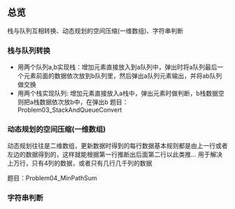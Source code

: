 ## 总览
栈与队列互相转换、动态规划的空间压缩(一维数组)、字符串判断

### 栈与队列转换

- 用两个队列a,b实现栈：增加元素直接放入到a队列中，弹出时将a队列最后一个元素前面的数据依次放到b队列里，然后弹出a队列元素输出，并将ab队列做交换
- 用两个栈实现队列: 增加元素直接放入a栈中，弹出元素时做判断，b栈数据空则把a栈数据依次放b中，在弹出b
题目：Problem03_StackAndQueueConvert


### 动态规划的空间压缩(一维数组)
动态规划往往是二维数组，更新数据时得到的每行数据基本规则都是由上一行或者左边的数据得到的，这样就能根据第一行推断出后面第二行以此类推...
用于解决上万行，只有4列的数据，或者只有几行几千列的数据

题目：Problem04_MinPathSum


### 字符串判断


